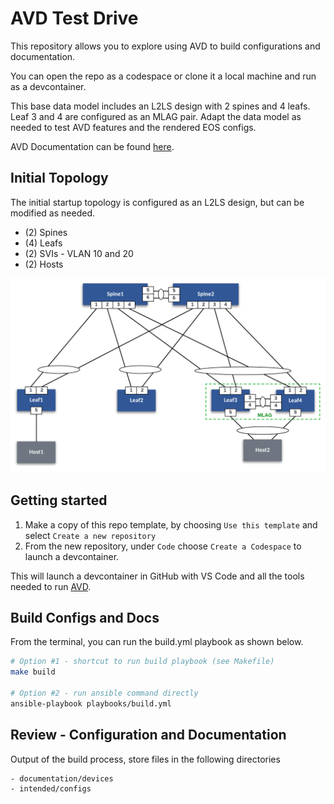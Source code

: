 # AVD Test Drive

This repository allows you to explore using AVD to build configurations and documentation.

You can open the repo as a codespace or clone it a local machine and run as a devcontainer.

This base data model includes an L2LS design with 2 spines and 4 leafs. Leaf 3 and 4 are configured as an MLAG pair. Adapt the data model as needed to test AVD features and the rendered EOS configs.

AVD Documentation can be found [here](https://avd.arista.com/4.10/).

## Initial Topology

The initial startup topology is configured as an L2LS design, but can be modified as needed.

- (2) Spines
- (4) Leafs
- (2) SVIs - VLAN 10 and 20
- (2) Hosts

![L2LS Topology](/images/avd-testing-topo.png)

## Getting started

1. Make a copy of this repo template, by choosing `Use this template` and select `Create a new repository`
2. From the new repository, under `Code` choose `Create a Codespace` to launch a devcontainer.

This will launch a devcontainer in GitHub with VS Code and all the tools needed to run [AVD](https://avd.arista.com/).

## Build Configs and Docs

From the terminal, you can run the build.yml playbook as shown below.

``` bash
# Option #1 - shortcut to run build playbook (see Makefile)
make build

# Option #2 - run ansible command directly
ansible-playbook playbooks/build.yml
```

## Review - Configuration and Documentation

Output of the build process, store files in the following directories

``` text
- documentation/devices
- intended/configs
```
